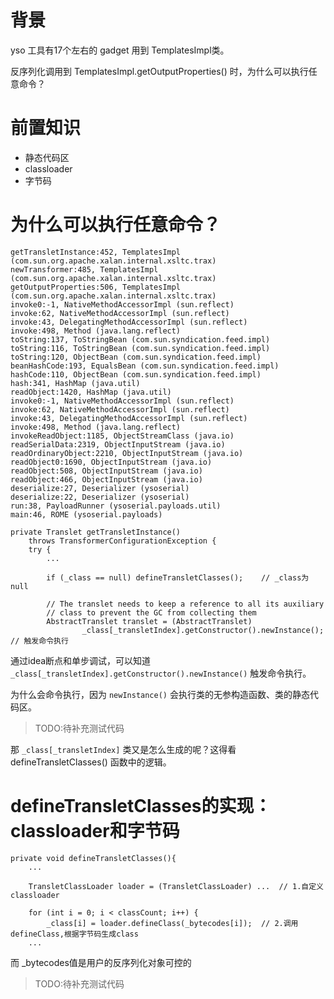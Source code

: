 # 背景

yso 工具有17个左右的 gadget 用到 TemplatesImpl类。

反序列化调用到 TemplatesImpl.getOutputProperties() 时，为什么可以执行任意命令？


# 前置知识

* 静态代码区
* classloader
* 字节码

# 为什么可以执行任意命令？

```
getTransletInstance:452, TemplatesImpl (com.sun.org.apache.xalan.internal.xsltc.trax)
newTransformer:485, TemplatesImpl (com.sun.org.apache.xalan.internal.xsltc.trax)
getOutputProperties:506, TemplatesImpl (com.sun.org.apache.xalan.internal.xsltc.trax)
invoke0:-1, NativeMethodAccessorImpl (sun.reflect)
invoke:62, NativeMethodAccessorImpl (sun.reflect)
invoke:43, DelegatingMethodAccessorImpl (sun.reflect)
invoke:498, Method (java.lang.reflect)
toString:137, ToStringBean (com.sun.syndication.feed.impl)
toString:116, ToStringBean (com.sun.syndication.feed.impl)
toString:120, ObjectBean (com.sun.syndication.feed.impl)
beanHashCode:193, EqualsBean (com.sun.syndication.feed.impl)
hashCode:110, ObjectBean (com.sun.syndication.feed.impl)
hash:341, HashMap (java.util)
readObject:1420, HashMap (java.util)
invoke0:-1, NativeMethodAccessorImpl (sun.reflect)
invoke:62, NativeMethodAccessorImpl (sun.reflect)
invoke:43, DelegatingMethodAccessorImpl (sun.reflect)
invoke:498, Method (java.lang.reflect)
invokeReadObject:1185, ObjectStreamClass (java.io)
readSerialData:2319, ObjectInputStream (java.io)
readOrdinaryObject:2210, ObjectInputStream (java.io)
readObject0:1690, ObjectInputStream (java.io)
readObject:508, ObjectInputStream (java.io)
readObject:466, ObjectInputStream (java.io)
deserialize:27, Deserializer (ysoserial)
deserialize:22, Deserializer (ysoserial)
run:38, PayloadRunner (ysoserial.payloads.util)
main:46, ROME (ysoserial.payloads)
```

```
private Translet getTransletInstance()
    throws TransformerConfigurationException {
    try {
        ...

        if (_class == null) defineTransletClasses();    // _class为null

        // The translet needs to keep a reference to all its auxiliary
        // class to prevent the GC from collecting them
        AbstractTranslet translet = (AbstractTranslet)
                _class[_transletIndex].getConstructor().newInstance();  // 触发命令执行
```

通过idea断点和单步调试，可以知道 `_class[_transletIndex].getConstructor().newInstance()` 触发命令执行。

为什么会命令执行，因为 `newInstance()` 会执行类的无参构造函数、类的静态代码区。

> TODO:待补充测试代码

那 `_class[_transletIndex]` 类又是怎么生成的呢？这得看 defineTransletClasses() 函数中的逻辑。

# defineTransletClasses的实现：classloader和字节码

```
private void defineTransletClasses(){
    ...
    
    TransletClassLoader loader = (TransletClassLoader) ...  // 1.自定义classloader
    
    for (int i = 0; i < classCount; i++) {
        _class[i] = loader.defineClass(_bytecodes[i]);  // 2.调用defineClass,根据字节码生成class
    ...
```

而 _bytecodes值是用户的反序列化对象可控的

> TODO:待补充测试代码
